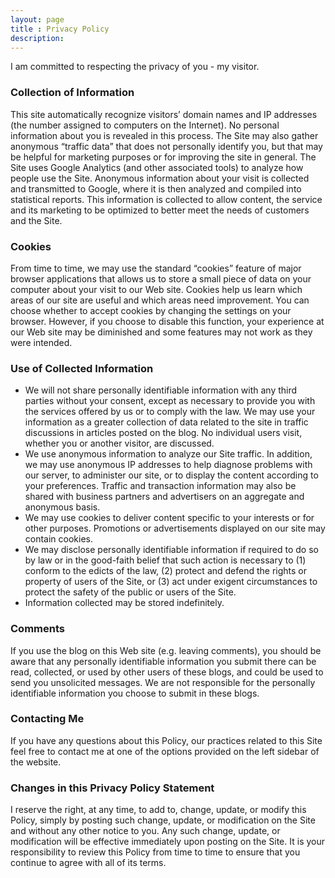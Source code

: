 ```yaml
---
layout: page
title : Privacy Policy
description:
---
```


I am committed to respecting the privacy of you - my visitor.

### Collection of Information

This site automatically recognize visitors’ domain names and IP addresses (the number assigned to computers on the Internet). No personal information about you is revealed in this process. The Site may also gather anonymous “traffic data” that does not personally identify you, but that may be helpful for marketing purposes or for improving the site in general.  The Site uses Google Analytics (and other associated tools) to analyze how people use the Site.  Anonymous information about your visit is collected and transmitted to Google, where it is then analyzed and compiled into statistical reports.  This information is collected to allow content, the service and its marketing to be optimized to better meet the needs of customers and the Site.

### Cookies
From time to time, we may use the standard “cookies” feature of major browser applications that allows us to store a small piece of data on your computer about your visit to our Web site. Cookies help us learn which areas of our site are useful and which areas need improvement. You can choose whether to accept cookies by changing the settings on your browser. However, if you choose to disable this function, your experience at our Web site may be diminished and some features may not work as they were intended.

### Use of Collected Information

- We will not share personally identifiable information with any third parties without your consent, except as necessary to provide you with the services offered by us or to comply with the law. We may use your information as a greater collection of data related to the site in traffic discussions in articles posted on the blog. No individual users visit, whether you or another visitor, are discussed.
- We use anonymous information to analyze our Site traffic. In addition, we may use anonymous IP addresses to help diagnose problems with our server, to administer our site, or to display the content according to your preferences. Traffic and transaction information may also be shared with business partners and advertisers on an aggregate and anonymous basis.
- We may use cookies to deliver content specific to your interests or for other purposes. Promotions or advertisements displayed on our site may contain cookies.
- We may disclose personally identifiable information if required to do so by law or in the good-faith belief that such action is necessary to (1) conform to the edicts of the law, (2) protect and defend the rights or property of users of the Site, or (3) act under exigent circumstances to protect the safety of the public or users of the Site.
- Information collected may be stored indefinitely.

### Comments

If you use the blog on this Web site (e.g. leaving comments), you should be aware that any personally identifiable information you submit there can be read, collected, or used by other users of these blogs, and could be used to send you unsolicited messages. We are not responsible for the personally identifiable information you choose to submit in these blogs. 

### Contacting Me

If you have any questions about this Policy, our practices related to this Site feel free to contact me at one of the options provided on the left sidebar of the website.

### Changes in this Privacy Policy Statement
I reserve the right, at any time, to add to, change, update, or modify this Policy, simply by posting such change, update, or modification on the Site and without any other notice to you. Any such change, update, or modification will be effective immediately upon posting on the Site. It is your responsibility to review this Policy from time to time to ensure that you continue to agree with all of its terms.
